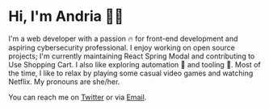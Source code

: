 # Hi, I'm Andria 🧙‍♀️

I'm a web developer with a passion 🔥 for front-end development and aspiring cybersecurity professional. I enjoy working on open source projects; I'm currently maintaining React Spring Modal and contributing to Use Shopping Cart. I also like exploring automation 🤖 and tooling 🔧. Most of the time, I like to relax by playing some casual video games and watching Netflix. My pronouns are she/her.

You can reach me on [Twitter](//twitter.com/andria_dev) or via [Email](mailto:andria_girl@pm.me).
